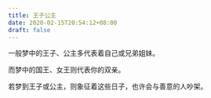 ```yaml
---
title: 王子公主
date: 2020-02-15T20:54:12+08:00
draft: false
---
```


一般梦中的王子、公主多代表着自己或兄弟姐妹。


而梦中的国王、女王则代表你的双亲。


若梦到王子或公主，则象征着这些日子，也许会与善意的人吵架。
